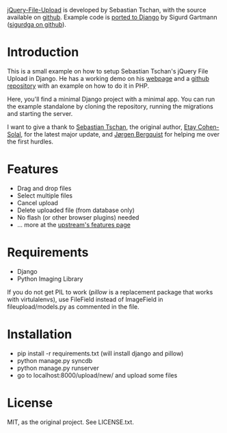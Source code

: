 [jQuery-File-Upload](http://aquantum-demo.appspot.com/file-upload) is developed by Sebastian Tschan, with the source available on [github](https://github.com/blueimp/jQuery-File-Upload). Example code is [ported to Django](https://github.com/sigurdga/django-jquery-file-upload) by Sigurd Gartmann ([sigurdga on github](https://github.com/sigurdga/)).

Introduction
============

This is a small example on how to setup Sebastian Tschan's jQuery File Upload in Django. He has a working demo on his [webpage](http://aquantum-demo.appspot.com/file-upload) and a [github repository](https://github.com/blueimp/jQuery-File-Upload) with an example on how to do it in PHP.

Here, you'll find a minimal Django project with a minimal app. You can run the example standalone by cloning the repository, running the migrations and starting the server.

I want to give a thank to [Sebastian Tschan](https://github.com/blueimp), the original author, [Etay Cohen-Solal](https://github.com/et-cs), for the latest major update, and [Jørgen Bergquist](https://github.com/bergquis) for helping me over the first hurdles.

Features
========

* Drag and drop files
* Select multiple files
* Cancel upload
* Delete uploaded file (from database only)
* No flash (or other browser plugins) needed
* … more at the [upstream's features page](http://aquantum-demo.appspot.com/file-upload#features)

Requirements
============

* Django
* Python Imaging Library

If you do not get PIL to work (_pillow_ is a replacement package that works
with virtulalenvs), use FileField instead of ImageField in
fileupload/models.py as commented in the file.

Installation
============

* pip install -r requirements.txt (will install django and pillow)
* python manage.py syncdb
* python manage.py runserver
* go to localhost:8000/upload/new/ and upload some files

License
=======
MIT, as the original project. See LICENSE.txt.
